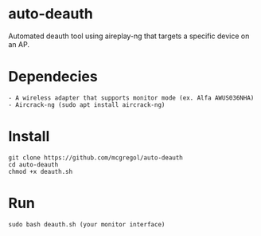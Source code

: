 # auto-deauth
Automated deauth tool using aireplay-ng that targets a specific device on an AP.

# Dependecies
    - A wireless adapter that supports monitor mode (ex. Alfa AWUS036NHA)
    - Aircrack-ng (sudo apt install aircrack-ng)

# Install
```
git clone https://github.com/mcgregol/auto-deauth
cd auto-deauth
chmod +x deauth.sh

```

# Run
```
sudo bash deauth.sh (your monitor interface)

```
